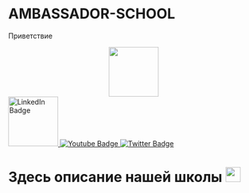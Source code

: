 # AMBASSADOR-SCHOOL
Приветствие
<div id="header" align="center">
  <img src="https://media.giphy.com/media/zLfYX2NarIlKL9aH41/giphy.gif" width="100"/>
</div>

<div id="badges">
  <a href="your-linkedin-URL">
    <img src="https://img.shields.io/badge/LinkedIn-blue?style=for-the-badge&logo=linkedin&logoColor=white" width="100" alt="LinkedIn Badge"/>
  </a>
  <a href="your-youtube-URL">
    <img src="https://img.shields.io/badge/YouTube-red?style=for-the-badge&logo=youtube&logoColor=white" alt="Youtube Badge"/>
  </a>
  <a href="your-twitter-URL">
    <img src="https://img.shields.io/badge/Twitter-blue?style=for-the-badge&logo=twitter&logoColor=white" alt="Twitter Badge"/>
  </a>
</div>
<img src="https://komarev.com/ghpvc/?username=PushkaSBLK&style=flat-square&color=blue" alt=""/>
<h1>
  Здесь описание нашей школы
  <img src="https://media.giphy.com/media/hvRJCLFzcasrR4ia7z/giphy.gif" width="30px"/>
</h1>

